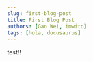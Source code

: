 ```yaml
---
slug: first-blog-post
title: First Blog Post
authors: [Gao Wei, imwito]
tags: [hola, docusaurus]
---
```


test!!